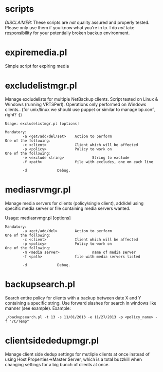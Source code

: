 scripts
=======
_DISCLAIMER:_ These scripts are _not_ quality assured and properly tested. Please only use them if you know what you're in to. I do _not_ take responsibility for your potentially broken backup environment.

# expiremedia.pl
Simple script for expiring media

# excludelistmgr.pl
Manage excludelists for multiple NetBackup clients. Script tested on Linux & Windows (running VRTSPerl). Operations only performed on Windows clients.. (for unix/linux we should use puppet or similar to manage bp.conf, right? :))

    Usage: excludelistmgr.pl [options]

    Mandatory:
            -a <get/add/del/set>    Action to perform
    One of the following:
            -c <client>             Client which will be affected
            -p <policy>             Policy to work on
    One of the following:
            -e <exclude string>             String to exclude
            -f <path>               file with excludes, one on each line

            -d              Debug.


# mediasrvmgr.pl
Manage media servers for clients (policy/single client), add/del using specific media server or file containing media servers wanted.

Usage: mediasrvmgr.pl [options]

    Mandatory:
            -a <get/add/del>        Action to perform
    One of the following:
            -c <client>             Client which will be affected
            -p <policy>             Policy to work on
    One of the following:
            -m <media server>               name of media server
            -f <path>               file with media servers listed

            -d              Debug.


# backupsearch.pl
Search entire policy for clients with a backup between date X and Y containing a specific string. Use forward
slashes for search in windows like manner (see example).
Example:

    ./backupsearch.pl -t 13 -s 11/01/2013 -e 11/27/2013 -p <policy_name> -f "/C/Temp"


# clientsidededupmgr.pl
Manage client side dedup settings for mutliple clients at once instead of using Host Properties->Master Server, which is a total buzzkill when changing settings for a big bunch of clients at once.
